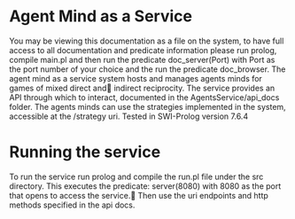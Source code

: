 # Agent Mind as a Service

You may be viewing this documentation as a file on the system, to have full access to all documentation and predicate information please run prolog, compile main.pl and then run the predicate doc_server(Port) with Port as the port number of your choice and the run the predicate doc_browser.
The agent mind as a service system hosts and manages agents minds for games of mixed direct and indirect reciprocity.
The service provides an API through which to interact, documented in the AgentsService/api_docs folder.
The agents minds can use the strategies implemented in the system, accessible at the /strategy uri.
Tested in SWI-Prolog version 7.6.4

# Running the service

To run the service run prolog and compile the run.pl file under the src directory.
This executes the predicate: server(8080) with 8080 as the port that opens to access the service.
Then use the uri endpoints and http methods specified in the api docs.
